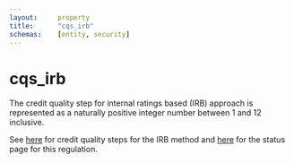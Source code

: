 ```yaml
---
layout:     property
title:      "cqs_irb"
schemas:    [entity, security]
---
```


# cqs_irb
The credit quality step for internal ratings based (IRB) approach is represented as a naturally positive integer number between 1 and 12 inclusive.

See [here][EBA] for credit quality steps for the IRB method and [here][EBA2] for the status page for this regulation.

[EBA]: https://www.eba.europa.eu/documents/10180/1370122/EBA-ITS-2016-02+%28Final+draft+ITS+on+ECAI+mapping+for+securitisation+positions%29.pdf/2607075f-f1ff-4f73-9231-8a901694b433
[EBA2]: https://www.eba.europa.eu/regulation-and-policy/external-credit-assessment-institutions-ecai/its-on-the-mapping-of-ecais-credit-assessments-for-securitisation-positions
